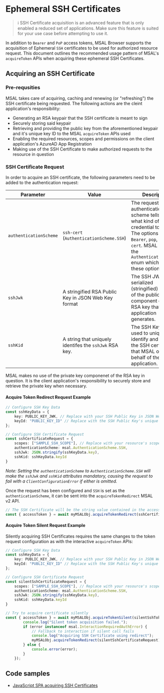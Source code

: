 # Ephemeral SSH Certificates

> :information_source: SSH Certificate acquisition is an advanced feature that is only enabled a reduced set of applications. Make sure this feature is suited for your use case before attempting to use it.

In addition to `Bearer` and `PoP` access tokens, MSAL Browser supports the acquisition of Ephemeral `SSH` certificates to be used for authorized resource request. This document outlines the recommended usage pattern of MSAL's `acquireToken` APIs when acquiring these ephemeral SSH Certificates.


## Acquiring an SSH Certificate

### Pre-requsities

MSAL takes care of acquiring, caching and renewing (or "refreshing") the SSH certificate being requested. The following actions are the cleint application's responsibility:

* Generating an RSA keypair that the SSH certificate is meant to sign
* Securely storing said keypair 
* Retrieving and providing the public key from the aforementioned keypair and it's unique key ID to the MSAL `acquireToken` APIs used
* Enabling the required resources, scopes and permissions on the client application's AzureAD App Registration
* Making use of the SSH Certificate to make authorized requests to the resource in question

### SSH Certificate Request

In order to acquire an SSH certificate, the following parameters need to be added to the authentication request:

| Parameter |    Value    | Description |
|-----------|-------------|-------------|
| `authenticationScheme`| `ssh-cert` (`AuthenticationScheme.SSH`)| The request's authentication scheme tells MSAL what kind of credential to request. The options are `Bearer`, `pop`, and `ssh-cert`. MSAL provides the `AuthenticationScheme` enum which lists these options. |
| `sshJwk` | A stringified RSA Public Key in JSON Web Key format | The SSH JWK is the serialized (stringified) version of the public key component of the RSA key that the application generates.|
| `sshKid` | A string that uniquely identifes the `sshJwk` RSA key. | The SSH Key ID is used to uniquely identify and match the SSH certificate that MSAL obtains on behalf of the application. 

MSAL makes no use of the private key componenet of the RSA key in question. It is the client application's responsibility to securely store and retrieve the private key when necessary.

#### Acquire Token Redirect Request Example

```typescript
// Configure SSH Key Data
const sshKeyData = {
    key: PUBLIC_KEY_JWK, // Replace with your SSH Public Key in JSON Web Key object format
    keyId: "PUBLIC_KEY_ID" // Replace with the SSH Public Key's unique ID
};

// Configure SSH Certificate Request
const sshCertificateRequest = {
    scopes: ["SAMPLE_SSH_SCOPE"], // Replace with your resource's scope
    authenticationScheme: msal.AuthenticationScheme.SSH,
    sshJwk: JSON.stringify(sshKeyData.key),
    sshKid: sshKeyData.keyId
}
```

*Note: Setting the `authenticationScheme` to `AuthenticationScheme.SSH` will make the `sshJwk` and `sshKid` attributes mandatory, causing the request to fail with a `ClientConfigurationError` if either is omitted.*

Once the request has been configured and `SSH` is set as the `authenticationScheme`, it can be sent into the `acquireTokenRedirect` MSAL v2 API.

```typescript
// The SSH Certificate will be the string value contained in the accessToken property of the AuthenticationResult object
const { accessToken } = await myMSALObj.acquireTokenRedirect(sshCertificateRequest);
```

#### Acquire Token Silent Request Example

Silently acquiring SSH Certificates requires the same changes to the token request configuration as with the interactive `acquireToken` APIs:

```typescript
// Configure SSH Key Data
const sshKeyData = {
    key: PUBLIC_KEY_JWK, // Replace with your SSH Public Key in JSON Web Key object format
    keyId: "PUBLIC_KEY_ID" // Replace with the SSH Public Key's unique ID
};

// Configure SSH Certificate Request
const silentSshCertificateRequest = {
    scopes: ["SAMPLE_SSH_SCOPE"], // Replace with your resource's scope
    authenticationScheme: msal.AuthenticationScheme.SSH,
    sshJwk: JSON.stringify(sshKeyData.key),
    sshKid: sshKeyData.keyId
}

// Try to acquire certificate silently
const { accessToken } = await myMSALObj.acquireTokenSilent(silentSshTokenRequest).catch(async (error) => {
        console.log("Silent token acquisition failed.");
        if (error instanceof msal.InteractionRequiredAuthError) {
            // Fallback to interaction if silent call fails
            console.log("Acquiring SSH Certificate using redirect");
            myMSALObj.acquireTokenRedirect(silentSshCertificateRequest);
        } else {
            console.error(error);
        }
    });
```

## Code samples

* [JavaScript SPA acquiring SSH Certificates](../../../samples/msal-browser-samples/VanillaJSTestApp2.0/app/ssh)
